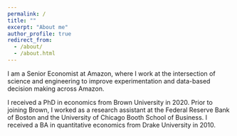 ```yaml
---
permalink: /
title: ""
excerpt: "About me"
author_profile: true
redirect_from: 
  - /about/
  - /about.html
---
```


I am a Senior Economist at Amazon, where I work at the intersection of science and engineering to improve experimentation and data-based decision making across Amazon.

I received a PhD in economics from Brown University in 2020. Prior to joining Brown, I worked as a research assistant at the Federal Reserve Bank of Boston and the University of Chicago Booth School of Business. I received a BA in quantitative economics from Drake University in 2010.
